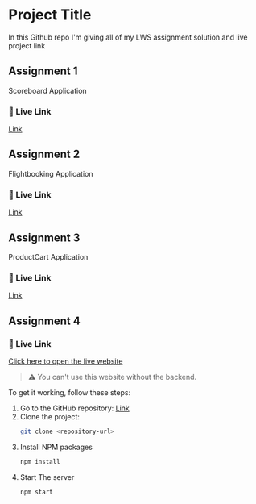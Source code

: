 
# Project Title
In this Github repo I'm giving all of my LWS assignment solution and live project link 


## Assignment 1 

 Scoreboard Application

 ### 🔗 Live Link  
[Link](https://scoreboardapplicatio.com)

 
##  Assignment 2 

Flightbooking Application

### 🔗 Live Link  
[Link](https://flight-booking-application-brown.vercel.app/)


##  Assignment 3 

ProductCart Application

### 🔗 Live Link  
[Link](https://product-cart-application.vercel.app/)



## Assignment 4

### 🔗 Live Link  
[Click here to open the live website](#)

> ⚠️ You can't use this website without the backend.

To get it working, follow these steps:

1. Go to the GitHub repository:  [Link](https://github.com/mdabdurrahman07/ThinkInAReduxWayAllAssignment/tree/main/bookStoreApplication/server)
2. Clone the project:
   ```bash
   git clone <repository-url>
3. Install NPM packages
   ```bash
   npm install

4. Start The server 
   ```bash
   npm start